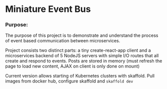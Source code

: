 # Miniature Event Bus

### Purpose:

The purpose of this project is to demonstrate and understand the process of event based communication between microservices.

Project consists two distinct parts: a tiny create-react-app client and a microservices backend of 5 NodeJS servers
with simple I/O routes that all create and respond to events. Posts are stored in memory (must refresh the page to load new content, AJAX on client is only done on mount)


Current version allows starting of Kubernetes clusters with skaffold. Pull images from docker hub, configure skaffold and 
```skaffold dev```
